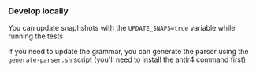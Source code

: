 ### Develop locally

You can update snaphshots with the
`UPDATE_SNAPS=true` variable while running the tests

If you need to update the grammar, you can generate the parser using the `generate-parser.sh` script (you'll need to install the antlr4 command first)
